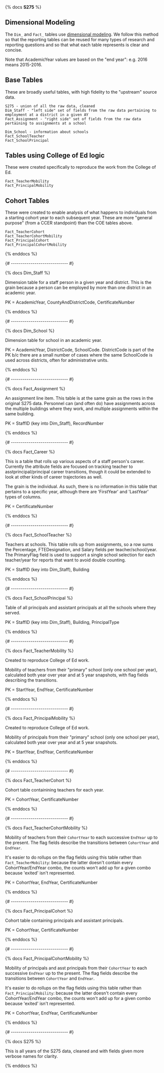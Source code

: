 {% docs __S275__ %}

## Dimensional Modeling

The `Dim_` and `Fact_` tables use [dimensional modeling](https://www.kimballgroup.com/2003/01/fact-tables-and-dimension-tables/).
We follow this method so that the reporting tables can be reused for many
types of research and reporting questions and so that what each table represents
is clear and concise.

Note that AcademicYear values are based on the "end year": e.g. 2016 means 2015-2016.

## Base Tables

These are broadly useful tables, with high fidelity to the "upstream" source data.

```
S275 - union of all the raw data, cleaned
Dim_Staff - "left side" set of fields from the raw data pertaining to employment at a district in a given AY
Fact_Assignment - "right side" set of fields from the raw data pertaining to assignments at a school

Dim_School - information about schools
Fact_SchoolTeacher
Fact_SchoolPrincipal
```

## Tables using College of Ed logic

These were created specifically to reproduce the work from the College of Ed.

```
Fact_TeacherMobility
Fact_PrincipalMobility
```

## Cohort Tables

These were created to enable analysis of what happens to individuals from a starting
cohort year to each subsequent year. These are more "general purpose" (from a CCER
standpoint) than the COE tables above.

```
Fact_TeacherCohort
Fact_TeacherCohortMobility
Fact_PrincipalCohort
Fact_PrincipalCohortMobility
```

{% enddocs %}

{# ----------------------------- #}

{% docs Dim_Staff %}

Dimension table for a staff person in a given year and district.
This is the grain because a person can be employed by more than one district
in an academic year.

PK = AcademicYear, CountyAndDistrictCode, CertificateNumber

{% enddocs %}

{# ----------------------------- #}

{% docs Dim_School %}

Dimension table for school in an academic year.

PK = AcademicYear, DistrictCode, SchoolCode. DistrictCode is part of the PK b/c there
are a small number of cases where the same SchoolCode is used across districts,
often for administrative units.

{% enddocs %}

{# ----------------------------- #}

{% docs Fact_Assignment %}

An assignment line item. This table is at the same grain as the rows in the original
S275 data. Personnel can (and often do) have assignments across the multiple buildings
where they work, and multiple assignments within the same building.

PK = StaffID (key into Dim_Staff), RecordNumber

{% enddocs %}

{# ----------------------------- #}

{% docs Fact_Career %}

This is a table that rolls up various aspects of a staff person's career. Currently
the attribute fields are focused on tracking teacher to asstprincipal/principal career
transitions, though it could be extended to look at other kinds of career trajectories
as well.

The grain is the individual. As such, there is no information in this table that pertains
to a specific year, although there are 'FirstYear' and 'LastYear' types of columns.

PK = CertificateNumber

{% enddocs %}

{# ----------------------------- #}

{% docs Fact_SchoolTeacher %}

Teachers at schools. This table rolls up from assignments, so a row sums the Percentage, FTEDesignation,
and Salary fields per teacher/school/year. The PrimaryFlag field is used to support a single school
selection for each teacher/year for reports that want to avoid double counting.

PK = StaffID (key into Dim_Staff), Building

{% enddocs %}

{# ----------------------------- #}

{% docs Fact_SchoolPrincipal %}

Table of all principals and assistant principals at all the schools where they served.

PK = StaffID (key into Dim_Staff), Building, PrincipalType

{% enddocs %}

{# ----------------------------- #}

{% docs Fact_TeacherMobility %}

Created to reproduce College of Ed work.

Mobility of teachers from their "primary" school (only one school per year), calculated
both year over year and at 5 year snapshots, with flag fields describing the transitions.

PK = StartYear, EndYear, CertificateNumber

{% enddocs %}

{# ----------------------------- #}

{% docs Fact_PrincipalMobility %}

Created to reproduce College of Ed work.

Mobility of principals from their "primary" school (only one school per year),
calculated both year over year and at 5 year snapshots.

PK = StartYear, EndYear, CertificateNumber

{% enddocs %}

{# ----------------------------- #}

{% docs Fact_TeacherCohort %}

Cohort table containining teachers for each year.

PK = CohortYear, CertificateNumber

{% enddocs %}

{# ----------------------------- #}

{% docs Fact_TeacherCohortMobility %}

Mobility of teachers from their `CohortYear` to each successive `EndYear`
up to the present. The flag fields describe the transitions between `CohortYear`
and `EndYear`.

It's easier to do rollups on the flag fields using this table rather than
`Fact_TeacherMobility`: because the latter doesn't contain every CohortYear/EndYear combo,
the counts won't add up for a given combo because 'exited' isn't represented.

PK = CohortYear, EndYear, CertificateNumber

{% enddocs %}

{# ----------------------------- #}

{% docs Fact_PrincipalCohort %}

Cohort table containing principals and assistant principals.

PK = CohortYear, CertificateNumber

{% enddocs %}

{# ----------------------------- #}

{% docs Fact_PrincipalCohortMobility %}

Mobility of principals and asst principals from their `CohortYear` to each
successive `EndYear` up to the present. The flag fields describe the transitions
between `CohortYear` and `EndYear`.

It's easier to do rollups on the flag fields using this table rather than
`Fact_PrincipalMobility`: because the latter doesn't contain every CohortYear/EndYear combo,
the counts won't add up for a given combo because 'exited' isn't represented.

PK = CohortYear, EndYear, CertificateNumber

{% enddocs %}

{# ----------------------------- #}

{% docs S275 %}

This is all years of the S275 data, cleaned and with fields given more verbose names
for clarity.

{% enddocs %}
